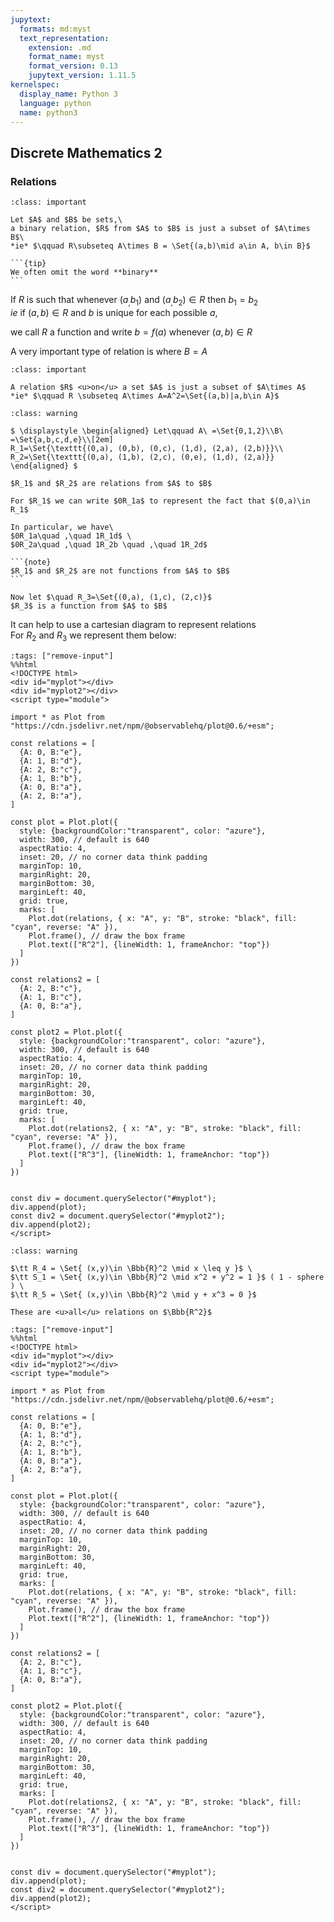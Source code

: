 ```yaml
---
jupytext:
  formats: md:myst
  text_representation:
    extension: .md
    format_name: myst
    format_version: 0.13
    jupytext_version: 1.11.5
kernelspec:
  display_name: Python 3
  language: python
  name: python3
---
```


## Discrete Mathematics 2

### Relations

````{admonition} Definition 1: **Binary Relation** 
:class: important

Let $A$ and $B$ be sets,\
a binary relation, $R$ from $A$ to $B$ is just a subset of $A\times B$\
*ie* $\qquad R\subseteq A\times B = \Set{(a,b)\mid a\in A, b\in B}$

```{tip}
We often omit the word **binary**
```
````

If $R$ is such that whenever $(a_, b_1)$ and $(a_, b_2)\in R$ then $b_1=b_2$\
*ie* if $(a,b)\in R$ and $b$ is unique for each possible $a$,

we call $R$ a function and write $b=f(a)$ whenever $(a,b)\in R$

A very important type of relation is where $B=A$

````{admonition} Definition 2: **Relation** 
:class: important

A relation $R$ <u>on</u> a set $A$ is just a subset of $A\times A$
*ie* $\qquad R \subseteq A\times A=A^2=\Set{(a,b)|a,b\in A}$
````
````{admonition} Examples
:class: warning

$ \displaystyle \begin{aligned} Let\qquad A\ =\Set{0,1,2}\\B\ =\Set{a,b,c,d,e}\\[2em] 
R_1=\Set{\texttt{(0,a), (0,b), (0,c), (1,d), (2,a), (2,b)}}\\ R_2=\Set{\texttt{(0,a), (1,b), (2,c), (0,e), (1,d), (2,a)}} \end{aligned} $

$R_1$ and $R_2$ are relations from $A$ to $B$

For $R_1$ we can write $0R_1a$ to represent the fact that $(0,a)\in R_1$

In particular, we have\
$0R_1a\quad ,\quad 1R_1d$ \
$0R_2a\quad ,\quad 1R_2b \quad ,\quad 1R_2d$

```{note}
$R_1$ and $R_2$ are not functions from $A$ to $B$
```

Now let $\quad R_3=\Set{(0,a), (1,c), (2,c)}$
$R_3$ is a function from $A$ to $B$

````
It can help to use a cartesian diagram to represent relations\
For $R_2$ and $R_3$ we represent them below:

```{code-cell}
:tags: ["remove-input"]
%%html
<!DOCTYPE html>
<div id="myplot"></div>
<div id="myplot2"></div>
<script type="module">

import * as Plot from "https://cdn.jsdelivr.net/npm/@observablehq/plot@0.6/+esm";

const relations = [
  {A: 0, B:"e"},
  {A: 1, B:"d"},
  {A: 2, B:"c"},
  {A: 1, B:"b"},
  {A: 0, B:"a"},
  {A: 2, B:"a"},
]

const plot = Plot.plot({
  style: {backgroundColor:"transparent", color: "azure"},
  width: 300, // default is 640
  aspectRatio: 4,
  inset: 20, // no corner data think padding
  marginTop: 10,
  marginRight: 20,
  marginBottom: 30,
  marginLeft: 40,
  grid: true,
  marks: [
    Plot.dot(relations, { x: "A", y: "B", stroke: "black", fill: "cyan", reverse: "A" }),
    Plot.frame(), // draw the box frame
    Plot.text(["R^2"], {lineWidth: 1, frameAnchor: "top"})
  ]
})

const relations2 = [
  {A: 2, B:"c"},
  {A: 1, B:"c"},
  {A: 0, B:"a"},
]

const plot2 = Plot.plot({
  style: {backgroundColor:"transparent", color: "azure"},
  width: 300, // default is 640
  aspectRatio: 4,
  inset: 20, // no corner data think padding
  marginTop: 10,
  marginRight: 20,
  marginBottom: 30,
  marginLeft: 40,
  grid: true,
  marks: [
    Plot.dot(relations2, { x: "A", y: "B", stroke: "black", fill: "cyan", reverse: "A" }),
    Plot.frame(), // draw the box frame
    Plot.text(["R^3"], {lineWidth: 1, frameAnchor: "top"})
  ]
})


const div = document.querySelector("#myplot");
div.append(plot);
const div2 = document.querySelector("#myplot2");
div.append(plot2);
</script>
```

````{admonition} Further Examples
:class: warning

$\tt R_4 = \Set{ (x,y)\in \Bbb{R}^2 \mid x \leq y }$ \
$\tt S_1 = \Set{ (x,y)\in \Bbb{R}^2 \mid x^2 + y^2 = 1 }$ ( 1 - sphere ) \
$\tt R_5 = \Set{ (x,y)\in \Bbb{R}^2 \mid y + x^3 = 0 }$

These are <u>all</u> relations on $\Bbb{R^2}$
````

```{code-cell}
:tags: ["remove-input"]
%%html
<!DOCTYPE html>
<div id="myplot"></div>
<div id="myplot2"></div>
<script type="module">

import * as Plot from "https://cdn.jsdelivr.net/npm/@observablehq/plot@0.6/+esm";

const relations = [
  {A: 0, B:"e"},
  {A: 1, B:"d"},
  {A: 2, B:"c"},
  {A: 1, B:"b"},
  {A: 0, B:"a"},
  {A: 2, B:"a"},
]

const plot = Plot.plot({
  style: {backgroundColor:"transparent", color: "azure"},
  width: 300, // default is 640
  aspectRatio: 4,
  inset: 20, // no corner data think padding
  marginTop: 10,
  marginRight: 20,
  marginBottom: 30,
  marginLeft: 40,
  grid: true,
  marks: [
    Plot.dot(relations, { x: "A", y: "B", stroke: "black", fill: "cyan", reverse: "A" }),
    Plot.frame(), // draw the box frame
    Plot.text(["R^2"], {lineWidth: 1, frameAnchor: "top"})
  ]
})

const relations2 = [
  {A: 2, B:"c"},
  {A: 1, B:"c"},
  {A: 0, B:"a"},
]

const plot2 = Plot.plot({
  style: {backgroundColor:"transparent", color: "azure"},
  width: 300, // default is 640
  aspectRatio: 4,
  inset: 20, // no corner data think padding
  marginTop: 10,
  marginRight: 20,
  marginBottom: 30,
  marginLeft: 40,
  grid: true,
  marks: [
    Plot.dot(relations2, { x: "A", y: "B", stroke: "black", fill: "cyan", reverse: "A" }),
    Plot.frame(), // draw the box frame
    Plot.text(["R^3"], {lineWidth: 1, frameAnchor: "top"})
  ]
})


const div = document.querySelector("#myplot");
div.append(plot);
const div2 = document.querySelector("#myplot2");
div.append(plot2);
</script>
```